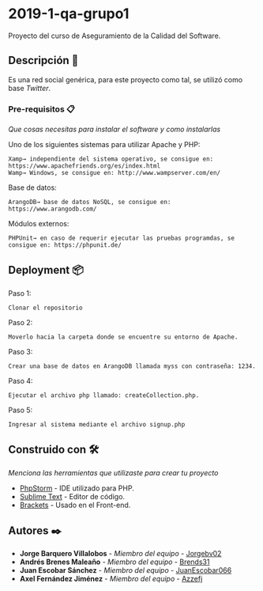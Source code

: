 # 2019-1-qa-grupo1

Proyecto del curso de Aseguramiento de la Calidad del Software. 

## Descripción 🚀

Es una red social genérica, para este proyecto como tal, se utilizó como base _Twitter_.  

### Pre-requisitos 📋

_Que cosas necesitas para instalar el software y como instalarlas_

Uno de los siguientes sistemas para utilizar Apache y PHP:
```
Xamp→ independiente del sistema operativo, se consigue en: https://www.apachefriends.org/es/index.html
Wamp→ Windows, se consigue en: http://www.wampserver.com/en/
```

Base de datos:
```
ArangoDB→ base de datos NoSQL, se consigue en: https://www.arangodb.com/
```

Módulos externos:
```
PHPUnit→ en caso de requerir ejecutar las pruebas programdas, se consigue en: https://phpunit.de/
```

## Deployment 📦

Paso 1: 
```
Clonar el repositorio
```

Paso 2: 
```
Moverlo hacia la carpeta donde se encuentre su entorno de Apache.
```

Paso 3: 
```
Crear una base de datos en ArangoDB llamada myss con contraseña: 1234.
```

Paso 4: 
```
Ejecutar el archivo php llamado: createCollection.php. 
```

Paso 5: 
```
Ingresar al sistema mediante el archivo signup.php
```

## Construido con 🛠️

_Menciona las herramientas que utilizaste para crear tu proyecto_

* [PhpStorm](https://www.jetbrains.com/phpstorm/) - IDE utilizado para PHP.
* [Sublime Text](https://www.sublimetext.com/)    - Editor de código. 
* [Brackets](http://brackets.io/)                 - Usado en el Front-end.

## Autores ✒️

* **Jorge Barquero Villalobos** - *Miembro del equipo* - [Jorgebv02](https://github.com/Jorgebv02)
* **Andrés Brenes Maleaño**     - *Miembro del equipo* - [Brends31](https://github.com/Brends31)
* **Juan Escobar Sánchez**      - *Miembro del equipo* - [JuanEscobar066](https://github.com/JuanEscobar066)
* **Axel Fernández Jiménez**    - *Miembro del equipo* - [Azzefj](https://github.com/azzefj)







